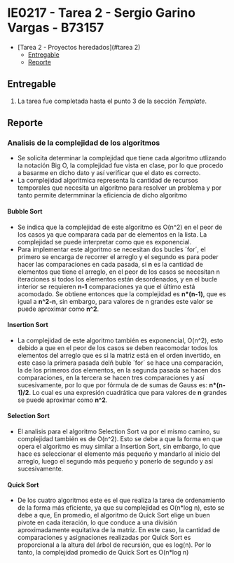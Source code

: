 # IE0217 - Tarea 2 - Sergio Garino Vargas - B73157

- [Tarea 2 - Proyectos heredados](#tarea 2)
  - [Entregable](#entregable)
  - [Reporte](#reporte)


## Entregable
1. La tarea fue completada hasta el punto 3 de la sección _Template_.

## Reporte
### Analisis de la complejidad de los algoritmos
- Se solicita determinar la complejidad que tiene cada algoritmo utlizando la notación Big O, la complejidad fue vista en clase, por lo que procedo a basarme en dicho dato y así verificar que el dato es correcto.
- La complejidad algoritmica representa la cantidad de recursos temporales que necesita un algoritmo para resolver un problema y por tanto permite determminar la eficiencia de dicho algoritmo
#### Bubble Sort
- Se indica que la complejidad de este algoritmo es O(n^2) en el peor de los casos ya que comparara cada par de elementos en la lista. La complejidad se puede interpretar como que es exponencial.
- Para implementar este algoritmo se necesitan dos bucles ´for´, el primero se encarga de recorrer el arreglo y el segundo es para poder hacer las comparaciones en cada pasada, si __n__ es la cantidad de elementos que tiene el arreglo, en el peor de los casos se necesitan n iteraciones si todos los elementos están desordenados, y en el bucle interior se requieren __n-1__ comparaciones ya que el último está acomodado. Se obtiene entonces que la complejidad es __n*(n-1)__, que es igual a __n^2-n__, sin embargo, para valores de n grandes este valor se puede aproximar como __n^2__.

#### Insertion Sort
- La complejidad de este algoritmo también es exponencial, O(n^2), esto debido a que en el peor de los casos se deben reacomodar todos los elementos del arreglo que es si la matriz está en el orden invertido, en este caso la primera pasada delñ buble ´for´ se hace una comparación, la de los primeros dos elementos, en la segunda pasada se hacen dos comparaciones, en la tercera se hacen tres comparaciones y así sucesivamente, por lo que por fórmula de de sumas de Gauss es: __n*(n-1)/2__. Lo cual es una expresión cuadrática que para valores de __n__ grandes se puede aproximar como __n^2__.

#### Selection Sort
- El analisis para el algoritmo Selection Sort va por el mismo camino, su complejidad también es de O(n^2). Esto se debe a que la forma en que opera el algoritmo es muy similar a Insertion Sort, sin embargo, lo que hace es seleccionar el elemento más pequeño y mandarlo al inicio del arreglo, luego el segundo más pequeño y ponerlo de segundo y así sucesivamente.

#### Quick Sort
- De los cuatro algoritmos este es el que realiza la tarea de ordenamiento de la forma más eficiente, ya que su 
complejidad es O(n\*log n), esto se debe a que, En promedio, el algoritmo de Quick Sort elige un buen pivote en cada iteración, lo que conduce a una división aproximadamente equitativa de la matriz. En este caso, la cantidad de comparaciones y asignaciones realizadas por Quick Sort es proporcional a la altura del árbol de recursión, que es log(n). Por lo tanto, la complejidad promedio de Quick Sort es O(n\*log n)